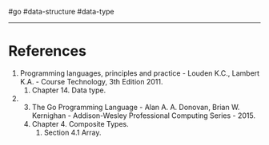 #go #data-structure #data-type 

---
# References
1. Programming languages, principles and practice - Louden K.C., Lambert K.A. - Course Technology, 3th Edition 2011.
	1. Chapter 14. Data type.
2. 3. The Go Programming Language - Alan A. A. Donovan, Brian W. Kernighan - Addison-Wesley Professional Computing Series - 2015.
	1. Chapter 4. Composite Types.
		1. Section 4.1 Array.